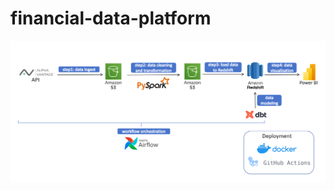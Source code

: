 # financial-data-platform

![image](https://github.com/ZhnegW/financial-data-platform/blob/main/financial_data_platform.png)
